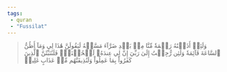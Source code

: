 ```yaml
---
tags: 
 - quran 
 - "Fussilat"
---
```


> وَلَئِنۡ أَذَقۡنَٰهُ رَحۡمَةٗ مِّنَّا مِنۢ بَعۡدِ ضَرَّآءَ مَسَّتۡهُ لَيَقُولَنَّ هَٰذَا لِي وَمَآ أَظُنُّ ٱلسَّاعَةَ قَآئِمَةٗ وَلَئِن رُّجِعۡتُ إِلَىٰ رَبِّيٓ إِنَّ لِي عِندَهُۥ لَلۡحُسۡنَىٰۚ فَلَنُنَبِّئَنَّ ٱلَّذِينَ كَفَرُواْ بِمَا عَمِلُواْ وَلَنُذِيقَنَّهُم مِّنۡ عَذَابٍ غَلِيظٖ
